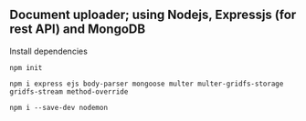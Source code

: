 ## Document uploader; using Nodejs, Expressjs (for rest API) and MongoDB

Install dependencies

``` npm init ```

``` npm i express ejs body-parser mongoose multer multer-gridfs-storage gridfs-stream method-override ```

``` npm i --save-dev nodemon ```
